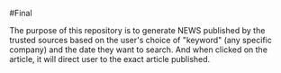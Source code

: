 #Final

The purpose of this repository is to generate NEWS published by the trusted sources based on the user's choice of "keyword" (any specific company) and the date they want to search. And when clicked on the article, it will direct user to the exact article published. 
